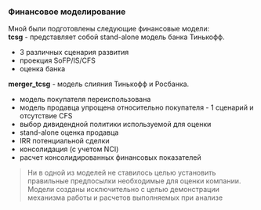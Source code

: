### Финансовое моделирование  
Мной были подготовлены следующие финансовые модели:  
**tcsg** - представляет собой stand-alone модель банка Тинькофф.  
* 3 различных сценария развития  
* проекция SoFP/IS/CFS  
* оценка банка  

**merger_tcsg** - модель слияния Тинькофф и Росбанка.  
* модель покупателя переиспользована  
* модель продавца упрощена относительно покупателя - 1 сценарий и отсутствие CFS  
* выбор дивидендной политики используемой для оценки  
* stand-alone оценка продавца  
* IRR потенциальной сделки  
* консолидация (с учетом NCI)  
* расчет консолидированных финансовых показателей  

> Ни в одной из моделей не ставилось целью установить правильные предпосылки необходимые для оценки компании. Модели созданы исключительно с целью демонстрации механизма работы и расчетов выполняемых при анализе  
